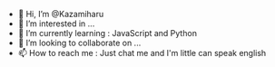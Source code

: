 - 👋 Hi, I’m @Kazamiharu
- 👀 I’m interested in ...
- 🌱 I’m currently learning : JavaScript and Python
- 💞️ I’m looking to collaborate on ...
- 📫 How to reach me : Just chat me and I'm little can speak english

<!---
Kazamiharu/Kazamiharu is a ✨ special ✨ repository because its `README.md` (this file) appears on your GitHub profile.
You can click the Preview link to take a look at your changes.
--->
